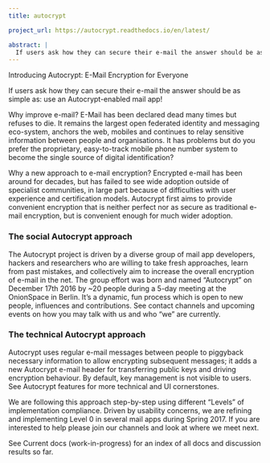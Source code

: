 ```yaml
---
title: autocrypt

project_url: https://autocrypt.readthedocs.io/en/latest/

abstract: |
  If users ask how they can secure their e-mail the answer should be as simple as: use an Autocrypt-enabled mail app!
---
```


Introducing Autocrypt: E-Mail Encryption for Everyone

If users ask how they can secure their e-mail the answer should be as simple as: use an Autocrypt-enabled mail app!

Why improve e-mail? E-Mail has been declared dead many times but refuses to die. It remains the largest open federated identity and messaging eco-system, anchors the web, mobiles and continues to relay sensitive information between people and organisations. It has problems but do you prefer the proprietary, easy-to-track mobile phone number system to become the single source of digital identification?

Why a new approach to e-mail encryption? Encrypted e-mail has been around for decades, but has failed to see wide adoption outside of specialist communities, in large part because of difficulties with user experience and certification models. Autocrypt first aims to provide convenient encryption that is neither perfect nor as secure as traditional e-mail encryption, but is convenient enough for much wider adoption.

### The social Autocrypt approach

The Autocrypt project is driven by a diverse group of mail app developers, hackers and researchers who are willing to take fresh approaches, learn from past mistakes, and collectively aim to increase the overall encryption of e-mail in the net. The group effort was born and named “Autocrypt” on December 17th 2016 by ~20 people during a 5-day meeting at the OnionSpace in Berlin. It’s a dynamic, fun process which is open to new people, influences and contributions. See contact channels and upcoming events on how you may talk with us and who “we” are currently.

### The technical Autocrypt approach

Autocrypt uses regular e-mail messages between people to piggyback necessary information to allow encrypting subsequent messages; it adds a new Autocrypt e-mail header for transferring public keys and driving encryption behaviour. By default, key management is not visible to users. See Autocrypt features for more technical and UI cornerstones.

We are following this approach step-by-step using different “Levels” of implementation compliance. Driven by usability concerns, we are refining and implementing Level 0 in several mail apps during Spring 2017. If you are interested to help please join our channels and look at where we meet next.

See Current docs (work-in-progress) for an index of all docs and discussion results so far.

